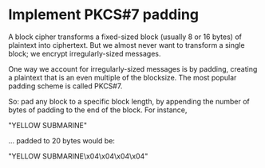 Implement PKCS#7 padding
========================

A block cipher transforms a fixed-sized block (usually 8 or 16 bytes) of
plaintext into ciphertext. But we almost never want to transform a single
block; we encrypt irregularly-sized messages.

One way we account for irregularly-sized messages is by padding, creating a
plaintext that is an even multiple of the blocksize. The most popular padding
scheme is called PKCS#7.

So: pad any block to a specific block length, by appending the number of bytes
of padding to the end of the block. For instance,

"YELLOW SUBMARINE"

... padded to 20 bytes would be:

"YELLOW SUBMARINE\x04\x04\x04\x04"

